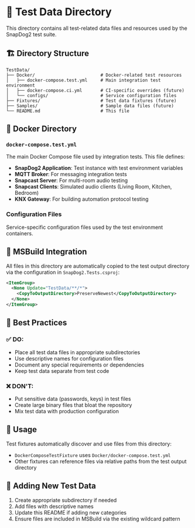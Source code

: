 # 📁 Test Data Directory

This directory contains all test-related data files and resources used by the SnapDog2 test suite.

## 🏗️ Directory Structure

```
TestData/
├── Docker/                         # Docker-related test resources
│   ├── docker-compose.test.yml     # Main integration test environment
│   ├── docker-compose.ci.yml       # CI-specific overrides (future)
│   └── configs/                    # Service configuration files
├── Fixtures/                       # Test data fixtures (future)
├── Samples/                        # Sample data files (future)
└── README.md                       # This file
```

## 🐳 Docker Directory

### `docker-compose.test.yml`
The main Docker Compose file used by integration tests. This file defines:
- **SnapDog2 Application**: Test instance with test environment variables
- **MQTT Broker**: For messaging integration tests
- **Snapcast Server**: For multi-room audio testing
- **Snapcast Clients**: Simulated audio clients (Living Room, Kitchen, Bedroom)
- **KNX Gateway**: For building automation protocol testing

### Configuration Files
Service-specific configuration files used by the test environment containers.

## 🔧 MSBuild Integration

All files in this directory are automatically copied to the test output directory via the configuration in `SnapDog2.Tests.csproj`:

```xml
<ItemGroup>
  <None Update="TestData/**/*">
    <CopyToOutputDirectory>PreserveNewest</CopyToOutputDirectory>
  </None>
</ItemGroup>
```

## 🎯 Best Practices

### ✅ DO:
- Place all test data files in appropriate subdirectories
- Use descriptive names for configuration files
- Document any special requirements or dependencies
- Keep test data separate from test code

### ❌ DON'T:
- Put sensitive data (passwords, keys) in test files
- Create large binary files that bloat the repository
- Mix test data with production configuration

## 🚀 Usage

Test fixtures automatically discover and use files from this directory:
- `DockerComposeTestFixture` uses `Docker/docker-compose.test.yml`
- Other fixtures can reference files via relative paths from the test output directory

## 📝 Adding New Test Data

1. Create appropriate subdirectory if needed
2. Add files with descriptive names
3. Update this README if adding new categories
4. Ensure files are included in MSBuild via the existing wildcard pattern
